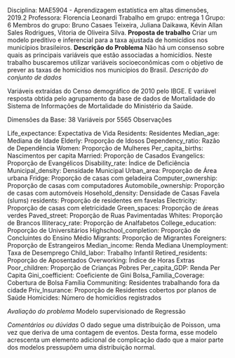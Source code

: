 Disciplina: MAE5904 - Aprendizagem estatística em altas dimensões, 2019.2
Professora: Florencia Leonardi
Trabalho em grupo: entrega 1
Grupo: 6
Membros do grupo: Bruno Casaes Teixeira, Juliana Daikawa, Kévin Allan Sales Rodrigues, Vitoria de Oliveira Silva.
**Proposta de trabalho**
Criar um modelo preditivo e inferencial para a taxa ajustada de homicídios nos municípios brasileiros.
**Descrição do Problema**
Não há um consenso sobre quais as principais variáveis que estão associadas a homicídios. Neste trabalho buscaremos utilizar variáveis socioeconômicas com o objetivo de prever as taxas de homicídios nos municípios do Brasil.
*Descrição do conjunto de dados*

Variáveis extraídas do Censo demográfico de 2010 pelo IBGE. E variável resposta obtida pelo agrupamento da base de dados de Mortalidade do Sistema de Informações de Mortalidade do Ministério da Saúde.

Dimensões da Base: 38 Variáveis por 5565 Observações

Life_expectance: Expectativa de Vida
Residents: Residentes
Median_age: Mediana de Idade
Elderly: Proporção de Idosos
Dependency_ratio: Razão de Dependência
Women: Proporção de Mulheres
Per_capita_births: Nascimentos per capita
Married: Proporção de Casados
Evangelics: Proporção de Evangélicos
Disability_rate: Índice de Deficiência
Municipal_density: Densidade Municipal
Urban_area: Proporção de Área urbana
Fridge: Proporção de casas com geladeira
Computer_ownership: Proporção de casas com computadores
Automobile_ownership: Proporção de casas com automóveis
Hosehold_density: Densidade de Casas
Favela (slums) residents: Proporção de residentes em favelas
Electricity: Proporção de casas com eletricidade
Green_spaces: Proporção de áreas verdes
Paved_street: Proporção de Ruas Pavimentadas
Whites: Proporção de Brancos
Illiteracy_rate: Proporção de Analfabetos
College_education: Proporção de Universitários
Highschool_completion: Proporção de Concluintes do Ensino Médio
Migrants: Proporção de Migrantes
Foreigners: Proporção de Estrangeiros
Median_income: Renda Mediana
Unemployment: Taxa de Desemprego
Child_labor: Trabalho Infantil
Retired_residents: Proporção de Aposentados
Overworking: Índice de Horas Extras
Poor_children: Proporção de Crianças Pobres
Per_capita_GDP: Renda Per Capita
Gini_coefficient: Coeficiente de Gini
Bolsa_Familia_Coverage: Cobertura de Bolsa Família
Communiting: Residentes trabalhando fora da cidade
Priv_Insurance: Proporção de Residentes cobertos por planos de Saúde
Homicides: Número de homicídios registrados


*Avaliação do problema*
Modelo supervisionado de Regressão

*Comentários ou dúvidas*
O dado segue uma distribuição de Poisson, uma vez que deriva de uma contagem de eventos. Desta forma, esse modelo acrescenta um elemento adicional de complicação dado que a maior parte dos modelos pressupõem uma distribuição normal.
